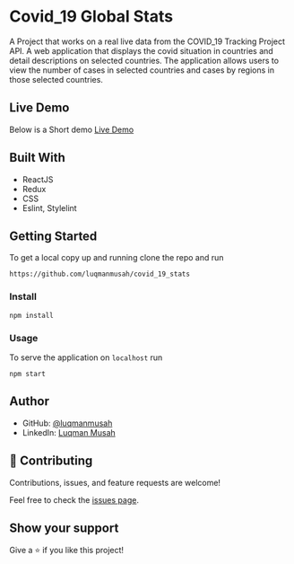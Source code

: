 # Covid_19 Global Stats

A Project that works on a real live data from the COVID_19 Tracking Project API. A web application that displays the covid situation in countries and detail descriptions on selected countries.
The application allows users to view the number of cases in selected countries and cases by regions in those selected countries.



## Live Demo

Below is a Short demo
[Live Demo](https://loom.com/share/a3a46d8a58d0424c9e78e1eeb1958ea6)

## Built With

- ReactJS
- Redux
- CSS
- Eslint, Stylelint

## Getting Started

To get a local copy up and running clone the repo and run

```
https://github.com/luqmanmusah/covid_19_stats

```

### Install

`npm install`

### Usage

To serve the application on `localhost` run

`npm start`

## Author

- GitHub: [@luqmanmusah](https://github.com/luqmanmusah)
- LinkedIn: [Luqman Musah](https://www.linkedin.com/in/luqman-musah/)

## 🤝 Contributing

Contributions, issues, and feature requests are welcome!

Feel free to check the [issues page](../../issues/).

## Show your support

Give a ⭐️ if you like this project!

